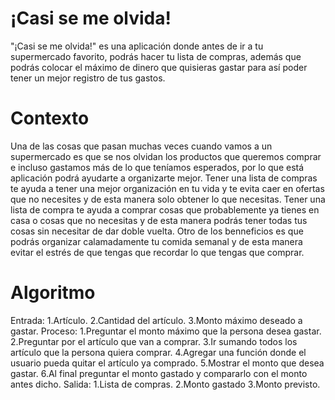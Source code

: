 # ¡Casi se me olvida!
"¡Casi se me olvida!" es una aplicación donde antes de ir a tu supermercado favorito, podrás hacer tu lista de compras, además que podrás colocar el máximo de dinero que quisieras gastar para así poder tener un mejor registro de tus gastos.
# Contexto
Una de las cosas que pasan muchas veces cuando vamos a un supermercado es que se nos olvidan los productos que queremos comprar e incluso gastamos más de lo que teníamos esperados, por lo que está aplicación podrá ayudarte a organizarte mejor. Tener una lista de compras te ayuda a tener una mejor organización en tu vida y te evita caer en ofertas que no necesites y de esta manera solo obtener lo que necesitas. Tener una lista de compra te ayuda a comprar cosas que probablemente ya tienes en casa o cosas que no necesitas y de esta manera podrás tener todas tus cosas sin necesitar de dar doble vuelta. Otro de los benneficios es que podrás organizar calamadamente tu comida semanal y de esta manera evitar el estrés de que tengas que recordar lo que tengas que comprar.
# Algoritmo
Entrada:
1.Artículo.
2.Cantidad del artículo.
3.Monto máximo deseado a gastar.
Proceso:
1.Preguntar el monto máximo que la persona desea gastar.
2.Preguntar por el artículo que van a comprar.
3.Ir sumando todos los artículo que la persona quiera comprar.
4.Agregar una función donde el usuario pueda quitar el artículo ya comprado.
5.Mostrar el monto que desea gastar.
6.Al final preguntar el monto gastado y compararlo con el monto antes dicho.
Salida:
1.Lista de compras.
2.Monto gastado
3.Monto previsto.
